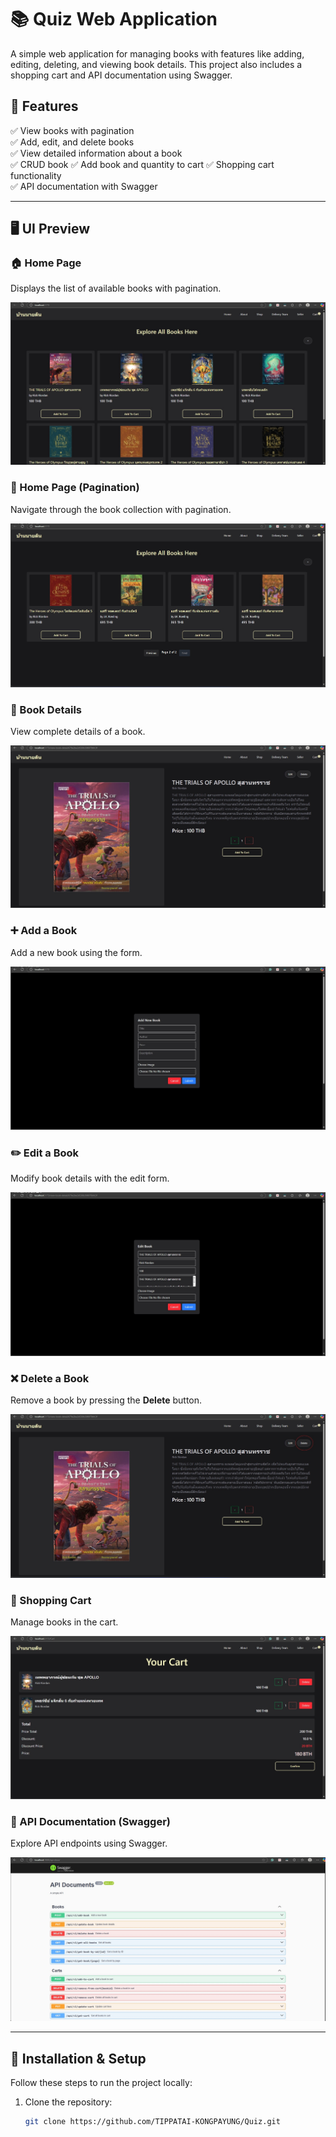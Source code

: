 # 📚 Quiz Web Application

A simple web application for managing books with features like adding, editing, deleting, and viewing book details. This project also includes a shopping cart and API documentation using Swagger.

## 🌟 Features
✅ View books with pagination  
✅ Add, edit, and delete books  
✅ View detailed information about a book  
✅ CRUD book
✅ Add book and quantity to cart 
✅ Shopping cart functionality  
✅ API documentation with Swagger  

---

## 🖥️ UI Preview

### 🏠 Home Page
Displays the list of available books with pagination.

![Home Page](./image/homepage1.jpg)

### 📑 Home Page (Pagination)
Navigate through the book collection with pagination.

![Home Page Pagination](./image/homepage2.jpg)

### 📖 Book Details
View complete details of a book.

![Detail Of Book](./image/bookdetail.jpg)

### ➕ Add a Book
Add a new book using the form.

![Add a book](./image/addbook.jpg)

### ✏️ Edit a Book
Modify book details with the edit form.

![Edit a book](./image/edit%20book.jpg)

### ❌ Delete a Book
Remove a book by pressing the **Delete** button.

![Delete a book](./image/delete.jpg)

### 🛒 Shopping Cart
Manage books in the cart.

![Cart](./image/cart.jpg)

### 📜 API Documentation (Swagger)
Explore API endpoints using Swagger.

![Swagger API](./image/Swagger.jpg)

---

## 🚀 Installation & Setup
Follow these steps to run the project locally:

1. Clone the repository:
   ```sh
   git clone https://github.com/TIPPATAI-KONGPAYUNG/Quiz.git
